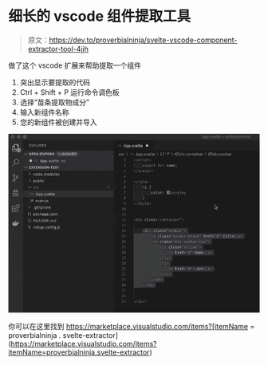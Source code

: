 # 细长的 vscode 组件提取工具

> 原文：<https://dev.to/proverbialninja/svelte-vscode-component-extractor-tool-4jjh>

做了这个 vscode 扩展来帮助提取一个组件

1.  突出显示要提取的代码
2.  Ctrl + Shift + P 运行命令调色板
3.  选择“苗条提取物成分”
4.  输入新组件名称
5.  您的新组件被创建并导入

[![Svelte Component Extractor Demo](img/4ced2f3e78b7ebe12c7851473aa7364e.png)](https://i.giphy.com/media/UthaofeoJ7Dx4fGFAu/giphy.gif)

你可以在这里找到
https://marketplace.visualstudio.com/items?[itemName = proverbialninja . svelte-extractor](https://marketplace.visualstudio.com/items?itemName=proverbialninja.svelte-extractor)